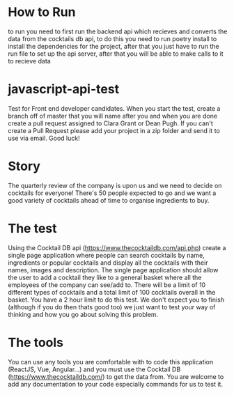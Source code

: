 # How to Run
to run you need to first run the backend api which recieves and converts the data from the cocktails db api, to do this you need to run poetry install to install the dependencies for the project, after that you just have to run the run file to set up the api server, after that you will be able to make calls to it to recieve data

# javascript-api-test
Test for Front end developer candidates. When you start the test, create a branch off of master that you will name after you and when you are done create a pull request assigned to Clara Grant or Dean Pugh. If you can't create a Pull Request please add your project in a zip folder and send it to use via email. Good luck!

# Story
The quarterly review of the company is upon us and we need to decide on cocktails for everyone! There's 50 people expected to go and we want a good variety of cocktails ahead of time to organise ingredients to buy. 

# The test
Using the Cocktail DB api (https://www.thecocktaildb.com/api.php) create a single page application where people can search cocktails by name, ingredients or popular cocktails and display all the cocktails with their names, images and description. The single page application should allow the user to add a cocktail they like to a general basket where all the employees of the company can see/add to. There will be a limit of 10 different types of cocktails and a total limit of 100 cocktails overall in the basket. You have a 2 hour limit to do this test. We don't expect you to finish (although if you do then thats good too) we just want to test your way of thinking and how you go about solving this problem.

# The tools
You can use any tools you are comfortable with to code this application (ReactJS, Vue, Angular...) and you must use the Cocktail DB (https://www.thecocktaildb.com/) to get the data from. You are welcome to add any documentation to your code especially commands for us to test it. 
